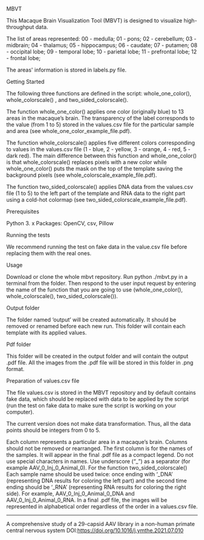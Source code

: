 MBVT 

This Macaque Brain Visualization Tool (MBVT) is designed to visualize high-throughput data. 

The list of areas represented:
00 - medulla;
01 - pons;
02 - cerebellum;
03 - midbrain;
04 - thalamus;
05 - hippocampus;
06 - caudate;
07 - putamen;
08 - occipital lobe;
09 - temporal lobe;
10 - parietal lobe;
11 - prefrontal lobe;
12 - frontal lobe;

The areas' information is stored in labels.py file. 

Getting Started

The following three functions are defined in the script: whole_one_color(), whole_colorscale() , and two_sided_colorscale().

The function whole_one_color()  applies one color (originally blue) to 13 areas in the macaque’s brain. The transparency of the label corresponds to the value (from 1 to 5) stored in the values.csv file for the particular sample and area (see whole_one_color_example_file.pdf).

The function whole_colorscale()  applies five different colors corresponding to values in the values.csv file (1 - blue, 2 - yellow, 3 - orange, 4 - red, 5 - dark red). The main difference between this function and whole_one_color() is that whole_colorscale() replaces pixels with a new color while whole_one_color() puts the mask on the top of the template saving the background pixels (see whole_colorscale_example_file.pdf).

The function two_sided_colorscale() applies DNA data from the values.csv file (1 to 5) to the left part of the template and RNA data to the right part using a cold-hot colormap (see two_sided_colorscale_example_file.pdf).


Prerequisites

Python 3. x
Packages:
OpenCV, csv, Pillow

Running the tests

We recommend running the test on fake data in the value.csv file before replacing them with the real ones.

Usage

Download or clone the whole mbvt repository. Run python ./mbvt.py in a terminal from the folder. Then respond to the user input request by entering the name of the function that you are going to use (whole_one_color(), whole_colorscale(), two_sided_colorscale()). 

Output folder

The folder named ‘output’ will be created automatically. It should be removed or renamed before each new run. This folder will contain each template with its applied values. 

Pdf folder

This folder will be created in the output folder and will contain the output .pdf file. All the images from the .pdf file will be stored in this folder in .png format.

Preparation of values.csv file

The file values.csv is stored in the MBVT repository and by default contains fake data, which should be replaced with data to be applied by the script (run the test on fake data to make sure the script is working on your computer). 

The current version does not make data transformation. Thus, all the data points should be integers from 0 to 5. 

Each column represents a particular area in a macaque’s brain.  Columns should not be removed or rearranged. The first column is for the names of the samples. It will appear in the final .pdf file as a compact legend. Do not use special characters in names. Use underscore (“_”) as a separator (for example AAV_0_Inj_0_Animal_0). For the function two_sided_colorscale() Each sample name should be used twice: once ending with ‘_DNA’ (representing DNA results for coloring the left part) and the second time ending should be ‘_RNA’ (representing RNA results for coloring the right side). For example, AAV_0_Inj_0_Animal_0_DNA and AAV_0_Inj_0_Animal_0_RNA. In a final .pdf file, the images will be represented in alphabetical order regardless of the order in a values.csv file. 	

***
A comprehensive study of a 29-capsid AAV library in a non-human primate central nervous system
DOI:https://doi.org/10.1016/j.ymthe.2021.07.010
